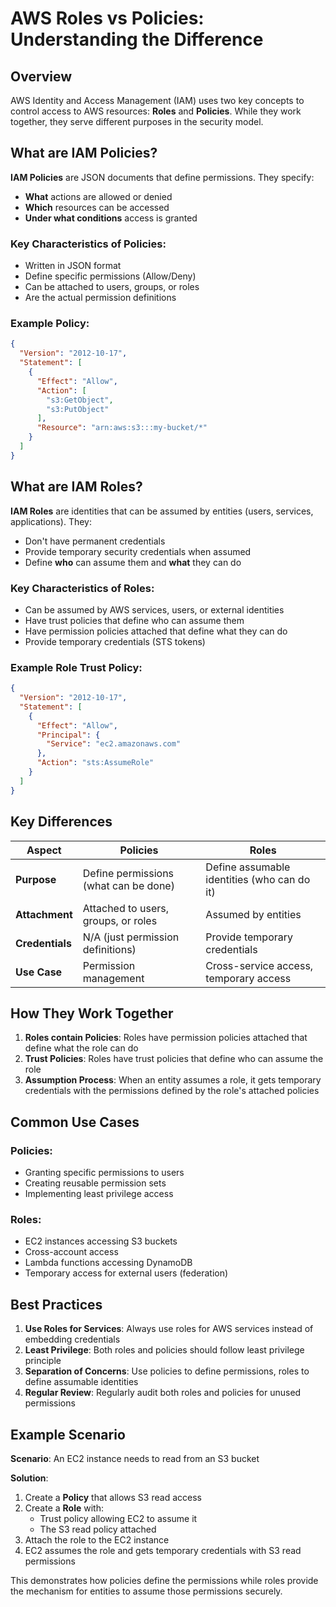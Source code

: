 # AWS Roles vs Policies: Understanding the Difference

## Overview
AWS Identity and Access Management (IAM) uses two key concepts to control access to AWS resources: **Roles** and **Policies**. While they work together, they serve different purposes in the security model.

## What are IAM Policies?

**IAM Policies** are JSON documents that define permissions. They specify:
- **What** actions are allowed or denied
- **Which** resources can be accessed
- **Under what conditions** access is granted

### Key Characteristics of Policies:
- Written in JSON format
- Define specific permissions (Allow/Deny)
- Can be attached to users, groups, or roles
- Are the actual permission definitions

### Example Policy:
```json
{
  "Version": "2012-10-17",
  "Statement": [
    {
      "Effect": "Allow",
      "Action": [
        "s3:GetObject",
        "s3:PutObject"
      ],
      "Resource": "arn:aws:s3:::my-bucket/*"
    }
  ]
}
```

## What are IAM Roles?

**IAM Roles** are identities that can be assumed by entities (users, services, applications). They:
- Don't have permanent credentials
- Provide temporary security credentials when assumed
- Define **who** can assume them and **what** they can do

### Key Characteristics of Roles:
- Can be assumed by AWS services, users, or external identities
- Have trust policies that define who can assume them
- Have permission policies attached that define what they can do
- Provide temporary credentials (STS tokens)

### Example Role Trust Policy:
```json
{
  "Version": "2012-10-17",
  "Statement": [
    {
      "Effect": "Allow",
      "Principal": {
        "Service": "ec2.amazonaws.com"
      },
      "Action": "sts:AssumeRole"
    }
  ]
}
```

## Key Differences

| Aspect | Policies | Roles |
|--------|----------|-------|
| **Purpose** | Define permissions (what can be done) | Define assumable identities (who can do it) |
| **Attachment** | Attached to users, groups, or roles | Assumed by entities |
| **Credentials** | N/A (just permission definitions) | Provide temporary credentials |
| **Use Case** | Permission management | Cross-service access, temporary access |

## How They Work Together

1. **Roles contain Policies**: Roles have permission policies attached that define what the role can do
2. **Trust Policies**: Roles have trust policies that define who can assume the role
3. **Assumption Process**: When an entity assumes a role, it gets temporary credentials with the permissions defined by the role's attached policies

## Common Use Cases

### Policies:
- Granting specific permissions to users
- Creating reusable permission sets
- Implementing least privilege access

### Roles:
- EC2 instances accessing S3 buckets
- Cross-account access
- Lambda functions accessing DynamoDB
- Temporary access for external users (federation)

## Best Practices

1. **Use Roles for Services**: Always use roles for AWS services instead of embedding credentials
2. **Least Privilege**: Both roles and policies should follow least privilege principle
3. **Separation of Concerns**: Use policies to define permissions, roles to define assumable identities
4. **Regular Review**: Regularly audit both roles and policies for unused permissions

## Example Scenario

**Scenario**: An EC2 instance needs to read from an S3 bucket

**Solution**:
1. Create a **Policy** that allows S3 read access
2. Create a **Role** with:
   - Trust policy allowing EC2 to assume it
   - The S3 read policy attached
3. Attach the role to the EC2 instance
4. EC2 assumes the role and gets temporary credentials with S3 read permissions

This demonstrates how policies define the permissions while roles provide the mechanism for entities to assume those permissions securely.
